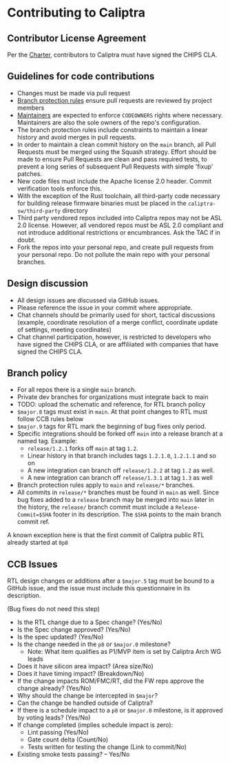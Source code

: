 # Contributing to Caliptra

## Contributor License Agreement

Per the [Charter](Caliptra_WG_Technical_Charter.md), contributors to Caliptra
must have signed the CHIPS CLA.

## Guidelines for code contributions

* Changes must be made via pull request
* [Branch protection rules](github_rules.md) ensure pull requests are reviewed
  by project members
* [Maintainers](MAINTAINERS.md) are expected to enforce `CODEOWNERS` rights
  where necessary. Maintainers are also the sole owners of the repo's
  configuration.
* The branch protection rules include constraints to maintain a linear history
  and avoid merges in pull requests.
* In order to maintain a clean commit history on the `main` branch, all Pull
  Requests must be merged using the Squash strategy. Effort should be made to
  ensure Pull Requests are clean and pass required tests, to prevent a long
  series of subsequent Pull Requests with simple 'fixup' patches.
* New code files must include the Apache license 2.0 header. Commit verification
  tools enforce this.
* With the exception of the Rust toolchain, all third-party code necessary for
  building release firmware binaries must be placed in the
  `caliptra-sw/third-party` directory
* Third party vendored repos included into Caliptra repos may not be ASL 2.0
  license. However, all vendored repos must be ASL 2.0 compliant and not
  introduce additional restrictions or encumbrances. Ask the TAC if in doubt.
* Fork the repos into your personal repo, and create pull requests from your
  personal repo. Do not pollute the main repo with your personal branches.

## Design discussion

* All design issues are discussed via GitHub issues.
* Please reference the issue in your commit where appropriate.
* Chat channels should be primarily used for short, tactical discussions
  (example, coordinate resolution of a merge conflict, coordinate update of
  settings, meeting coordinates)
* Chat channel participation, however, is restricted to developers who have
  signed the CHIPS CLA, or are affiliiated with companies that have signed the
  CHIPS CLA.

## Branch policy

* For all repos there is a single `main` branch.
* Private dev branches for organizations must integrate back to main
* TODO: upload the schematic and reference, for RTL branch policy
* `$major.8` tags must exist in `main`. At that point changes to RTL must follow
  CCB rules below
* `$major.9` tags for RTL mark the beginning of bug fixes only period.
* Specific integrations should be forked off `main` into a release branch at a
  named tag. Example:
  - `release/1.2.1` forks off `main` at tag `1.2`.
  - Linear history in that branch includes tags `1.2.1.0`, `1.2.1.1` and so on
  - A new integration can branch off `release/1.2.2` at tag `1.2` as well.
  - A new integration can branch off `release/1.3.1` at tag `1.3` as well
* Branch protection rules apply to `main` and `release/*` branches.
* All commits in `release/*` branches must be found in `main` as well. Since bug
  fixes added to a `release` branch may be merged into `main` later in the
  history, the `release/` branch commit must include a `Release-Commit=$SHA`
  footer in its description. The `$SHA` points to the main branch commit ref.

A known exception here is that the first commit of Caliptra public RTL already
started at `0p8`

## CCB Issues

RTL design changes or additions after a `$major.5` tag must be bound to a GitHub
issue, and the issue must include this questionnaire in its description.

(Bug fixes do not need this step)

* Is the RTL change due to a Spec change? (Yes/No)
* Is the Spec change approved? (Yes/No)
* Is the spec updated? (Yes/No)
* Is the change needed in the `p8` or `$major.0` milestone?
  - Note: What item qualifies as P1/MVP item is set by Caliptra Arch WG leads
* Does it have silicon area impact? (Area size/No)
* Does it have timing impact? (Breakdown/No)
* If the change impacts ROM/FMC/RT, did the FW reps approve the change already? (Yes/No)
* Why should the change be intercepted in `$major`?
* Can the change be handled outside of Caliptra?
* If there is a schedule impact to a `p8` or `$major.0` milestone, is it
  approved by voting leads? (Yes/No)
* If change completed (implies schedule impact is zero):
  - Lint passing (Yes/No)
  - Gate count delta (Count/No)
  - Tests written for testing the change (Link to commit/No)
* Existing smoke tests passing? – Yes/No
